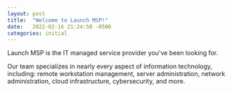 ```yaml
---
layout: post
title:  "Welcome to Launch MSP!"
date:   2022-02-16 21:24:58 -0500
categories: initial
---
```

Launch MSP is the IT managed service provider you've been looking for.

Our team specializes in nearly every aspect of information technology, including: remote workstation management, server administration, network administration, cloud infrastructure, cybersecurity, and more.
